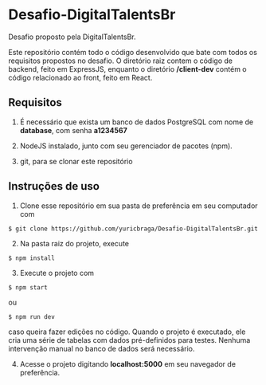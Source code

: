 # Desafio-DigitalTalentsBr

Desafio proposto pela DigitalTalentsBr.

Este repositório contém todo o código desenvolvido que bate com todos os requisitos propostos no desafio. O diretório raiz contem o código de backend, feito em ExpressJS, enquanto o diretório **/client-dev** contém o código relacionado ao front, feito em React.

## Requisitos

1. É necessário que exista um banco de dados PostgreSQL com nome de **database**, com senha **a1234567**

2. NodeJS instalado, junto com seu gerenciador de pacotes (npm).

3. git, para se clonar este repositório

## Instruções de uso

1. Clone esse repositório em sua pasta de preferência em seu computador com

```
$ git clone https://github.com/yuricbraga/Desafio-DigitalTalentsBr.git
```

2. Na pasta raiz do projeto, execute

```
$ npm install
```

3. Execute o projeto com

```
$ npm start
```

ou

```
$ npm run dev
```

caso queira fazer edições no código. Quando o projeto é executado, ele cria uma série de tabelas com dados pré-definidos para testes. Nenhuma intervenção manual no banco de dados será necessário.

4. Acesse o projeto digitando **localhost:5000** em seu navegador de preferência.
